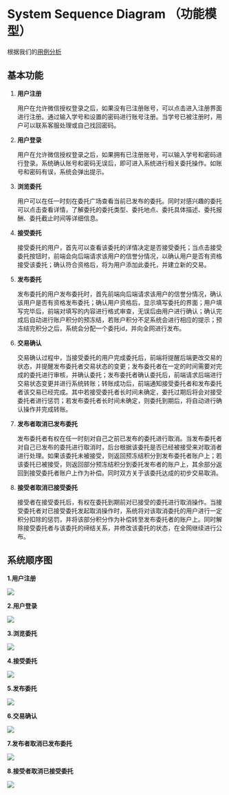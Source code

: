 # System Sequence Diagram （功能模型）

根据我们的[用例分析](<https://github.com/sysu-team/sysu-team.github.io/blob/master/06-02-use-cases.md>)

## 基本功能

1. **用户注册**

   用户在允许微信授权登录之后，如果没有已注册账号，可以点击进入注册界面进行注册。通过输入学号和设置的密码进行账号注册。当学号已被注册时，用户可以联系客服处理或自己找回密码。

2. **用户登录**

   用户在允许微信授权登录之后，如果拥有已注册账号，可以输入学号和密码进行登录。系统确认账号和密码无误后，即可进入系统进行相关委托操作。如账号和密码有误，系统会弹出提示。

3. **浏览委托**

   用户可以在任一时刻在委托广场查看当前已发布的委托。同时对感兴趣的委托可以点击查看详情，了解委托的委托类型、委托地点、委托具体描述、委托报酬、委托截止时间等详细信息。

4. **接受委托**

   接受委托的用户，首先可以查看该委托的详情决定是否接受委托；当点击接受委托按钮时，前端会向后端请求该用户的信誉分情况，以确认用户是否有资格接受该委托；确认符合资格后，将为用户添加此委托，并建立新的交易。

5. **发布委托**

   发布委托的用户发布委托时，首先前端向后端请求该用户的信誉分情况，确认该用户是否有资格发布委托；确认用户资格后，显示填写委托的界面；用户填写完毕后，前端对填写的内容进行格式审查，无误后由用户进行确认；确认完成后自动进行账户积分的预冻结，若账户积分不足系统会进行相应的提示；预冻结完积分之后，系统会分配一个委托id，并向全网进行发布。

6. **交易确认**

   交易确认过程中，当接受委托的用户完成委托后，前端将提醒后端更改交易的状态，并提醒发布委托者交易状态的变更；发布委托者在一定的时间需要对完成的委托进行审核，并确认委托；发布委托者确认委托后，前端请求后端进行交易状态变更并进行系统转账；转账成功后，前端通知接受委托者和发布委托者该交易已经完成。其中若接受委托者长时间未确定，委托过期后将会对接受委托者进行惩罚；若发布委托者长时间未确定，则委托到期后，将自动进行确认操作并完成转账。

7. **发布者取消已发布委托**

   发布委托者有权在任一时刻对自己之前已发布的委托进行取消。当发布委托者对自己已发布的委托进行取消时，后台根据该委托是否已经被接受来对取消者进行处理。如果该委托未被接受，则返回预冻结积分到发布委托者账户上；若该委托已被接受，则返回部分预冻结积分到委托发布者的账户上，其余部分返回到接受委托者账户上作为补偿。同时双方关于该委托达成的初步交易取消。

8. **接受者取消已接受委托**

   接受者在接受委托后，有权在委托到期前对已接受的委托进行取消操作。当接受委托者对已接受委托发起取消操作时，系统将对该取消委托的用户进行一定积分扣除的惩罚，并将该部分积分作为补偿转至发布委托者的账户上。同时解除接受委托者与该委托的缔结关系，并修改该委托的状态，在全网继续进行公布。

## 系统顺序图

**1.用户注册**

![](imgs/06-05/用户注册.jpg)

**2.用户登录**

![](imgs/06-05/用户登录.jpg)

**3.浏览委托**

![](imgs/06-05/浏览委托.jpg)

**4.接受委托**

![](imgs/06-05/接受委托.jpg)

**5.发布委托**

![](imgs/06-05/发布委托.jpg)

**6.交易确认**

![](imgs/06-05/交易确认.jpg)

**7.发布者取消已发布委托**

![](imgs/06-05/发布者取消已发布委托.jpg)

**8.接受者取消已接受委托**

![](imgs/06-05/接受者取消已接受委托.jpg)